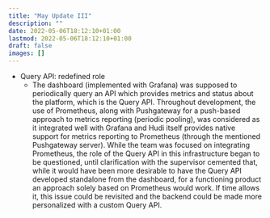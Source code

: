 ```yaml
---
title: "May Update III"
description: ""
date: 2022-05-06T18:12:10+01:00
lastmod: 2022-05-06T18:12:10+01:00
draft: false
images: []
---
```


- Query API: redefined role
    - The dashboard (implemented with Grafana) was supposed to periodically query an API which provides metrics and status about the platform, which is the Query API. Throughout development, the use of Prometheus, along with Pushgateway for a push-based approach to metrics reporting (periodic pooling), was considered as it integrated well with Grafana and Hudi itself provides native support for metrics reporting to Prometheus (through the mentioned Pushgateway server). While the team was focused on integrating Prometheus, the role of the Query API in this infrastructure began to be questioned, until clarification with the supervisor cemented that, while it would have been more desirable to have the Query API developed standalone from the dashboard, for a functioning product an approach solely based on Prometheus would work. If time allows it, this issue could be revisited and the backend could be made more personalized with a custom Query API.
